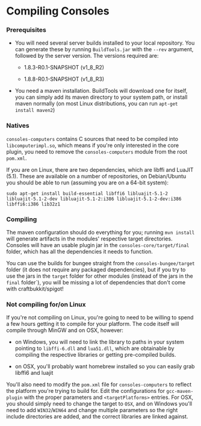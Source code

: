 # Compiling Consoles

### Prerequisites

- You will need several server builds installed to your local repository. You can generate these by running `BuildTools.jar` with the `--rev` argument, followed by the server version. The versions required are:

	- 1.8.3-R0.1-SNAPSHOT (v1_8_R2)

	- 1.8.8-R0.1-SNAPSHOT (v1_8_R3)

- You need a maven installation. BuildTools will download one for itself, you can simply add its maven directory to your system path, or install maven normally (on most Linux distributions, you can run `apt-get install maven2`)

### Natives

`consoles-computers` contains C sources that need to be compiled into `libcomputerimpl.so`, which means if you're only interested in the core plugin, you need to remove the `consoles-computers` module from the root `pom.xml`.

If you are on Linux, there are two dependencies, which are libffi and LuaJIT (5.1). These are available on a number of repositories, on Debian/Ubuntu you should be able to run (assuming you are on a 64-bit system):

    sudo apt-get install build-essential libffi6 libluajit-5.1-2 libluajit-5.1-2-dev libluajit-5.1-2:i386 libluajit-5.1-2-dev:i386 libffi6:i386 lib32z1

### Compiling

The maven configuration should do everything for you; running `mvn install` will generate artifacts in the modules' respective target directories. Consoles will have an usable plugin jar in the `consoles-core/target/final` folder, which has all the dependencies it needs to function.

You can use the builds for bungee straight from the `consoles-bungee/target` folder (it does not require any packaged dependencies), but if you try to use the jars in the `target` folder for other modules (instead of the jars in the `final` folder`), you will be missing a lot of dependencies that don't come with craftbukkit/spigot!

### Not compiling for/on Linux

If you're not compiling on Linux, you're going to need to be willing to spend a few hours getting it to compile for your platform. The code itself will compile through MinGW and on OSX, however:

 - on Windows, you will need to link the library to paths in your system pointing to `libffi-6.dll` and `lua51.dll`, which are obtainable by compiling the respective libraries or getting pre-compiled builds.

 - on OSX, you'll probably want homebrew installed so you can easily grab libffi6 and luajit

You'll also need to modify the `pom.xml` file for `consoles-computers` to reflect the platform you're trying to build for. Edit the configurations for `gcc-maven-plugin` with the proper parameters and `<targetPlatforms>` entries. For OSX, you should simply need to change the target to `OSX`, and on Windows you'll need to add `WIN32`/`WIN64` and change multiple parameters so the right include directories are added, and the correct libraries are linked against.

